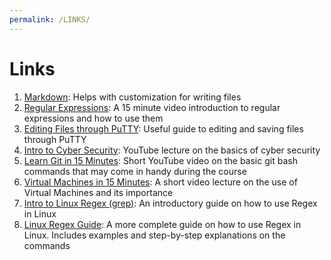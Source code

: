 ```yaml
---
permalink: /LINKS/
---
```


# Links

1. [Markdown](https://github.com/adam-p/markdown-here/wiki/Markdown-Cheatsheet): Helps with customization for writing files
2. [Regular Expressions](https://www.youtube.com/watch?v=bgBWp9EIlMM): A 15 minute video introduction to regular expressions and how to use them
3. [Editing Files through PuTTY](https://blog.redserverhost.com/how-to-edit-and-save-a-file-with-putty-easy-guide%E2%98%91%EF%B8%8F/): Useful guide to editing and saving files through PuTTY
4. [Intro to Cyber Security](https://www.youtube.com/watch?v=rcDO8km6R6c): YouTube lecture on the basics of cyber security
5. [Learn Git in 15 Minutes](https://www.youtube.com/watch?v=USjZcfj8yxE): Short YouTube video on the basic git bash commands that may come in handy during the course
6. [Virtual Machines in 15 Minutes](https://www.youtube.com/watch?v=mQP0wqNT_DI): A short video lecture on the use of Virtual Machines and its importance
7. [Intro to Linux Regex (grep)](https://www.guru99.com/linux-regular-expressions.html): An introductory guide on how to use Regex in Linux
8. [Linux Regex Guide](https://www.cyberciti.biz/faq/grep-regular-expressions/): A more complete guide on how to use Regex in Linux. Includes examples and step-by-step explanations on the commands
